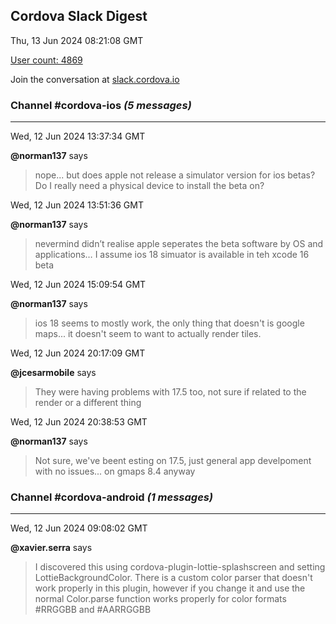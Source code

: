 ## Cordova Slack Digest
Thu, 13 Jun 2024 08:21:08 GMT

[User count: 4869](https://cordova.slack.com/)


Join the conversation at [slack.cordova.io](http://slack.cordova.io/)

### __Channel #cordova-ios__ _(5 messages)_
---

Wed, 12 Jun 2024 13:37:34 GMT

__@norman137__ says 
> nope... but does apple not release a simulator version for ios betas? Do I really need a physical device to install the beta on?
> 

Wed, 12 Jun 2024 13:51:36 GMT

__@norman137__ says 
> nevermind didn’t realise apple seperates the beta software by OS and applications… I assume ios 18 simuator is available in teh xcode 16 beta
> 

Wed, 12 Jun 2024 15:09:54 GMT

__@norman137__ says 
> ios 18 seems to mostly work, the only thing that doesn't is google maps... it doesn't seem to want to actually render tiles.
> 

Wed, 12 Jun 2024 20:17:09 GMT

__@jcesarmobile__ says 
> They were having problems with 17.5 too, not sure if related to the render or a different thing 
> 

Wed, 12 Jun 2024 20:38:53 GMT

__@norman137__ says 
> Not sure, we've beent esting on 17.5, just general app develpoment with no issues... on gmaps 8.4 anyway
> 

### __Channel #cordova-android__ _(1 messages)_
---

Wed, 12 Jun 2024 09:08:02 GMT

__@xavier.serra__ says 
> I discovered this using cordova-plugin-lottie-splashscreen and setting LottieBackgroundColor. There is a custom color parser that doesn't work properly in this plugin, however if you change it and use the normal Color.parse function works properly for color formats #RRGGBB and #AARRGGBB
> 
